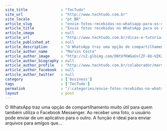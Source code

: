 ```yaml
---
site_title               : "TecTudo"
site_url                 : "http://www.techtudo.com.br"
site_locale              : "pt_BR"
article_slug             : "envie-fotos-recebidas-no-whatsapp-para-os-contatos-do-facebook-messenger"
article_title            : "Envie fotos recebidas no WhatsApp para os contatos do Facebook Messenger"
article_image            : null
article_url              : "http://www.techtudo.com.br/dicas-e-tutoriais/noticia/2015/05/envie-fotos-recebidas-no-whatsapp-para-os-contatos-do-facebook-messenger.html"
article_published_at     : null
article_description      : "O WhatsApp traz uma opção de compartilhamento muito útil para quem também utiliza o Facebook Messenger. Ao receber uma foto, o usuário pode enviar de um aplicativo para o outro. A função é ideal para enviar arquivos para amigos que..."
article_author_name      : "Marvin Costa"
article_author_image     : "http://s2.glbimg.com/ONtUfKWGaUxlZF-8U-UZK2rjYLg=/30x30/s2.glbimg.com/TI_g4oPl8dE3bLkZjjO7EwyUiRg=/0x0:140x140/140x140/s.glbimg.com/po/tt2/f/original/2014/01/13/marvin_costa.png"
article_author_biography : null
article_author_profile   : "http://www.techtudo.com.br/colaborador/marvin-costa.html"
article_author_facebook  : null
article_author_twitter   : null
category                 : ['business']
tags                     : ['TecTudo']
permalink                : "/:categories/envie-fotos-recebidas-no-whatsapp-para-os-contatos-do-facebook-messenger/"
layout                   : post
---
```


O WhatsApp traz uma opção de compartilhamento muito útil para quem também utiliza o Facebook Messenger. Ao receber uma foto, o usuário pode enviar de um aplicativo para o outro. A função é ideal para enviar arquivos para amigos que...
